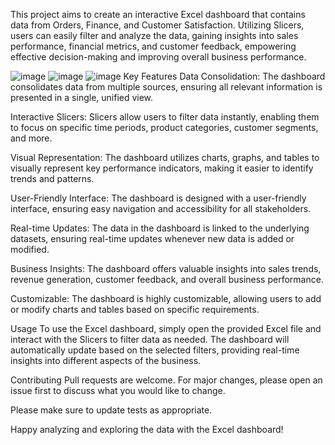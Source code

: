 This project aims to create an interactive Excel dashboard that contains data from Orders, Finance, and Customer Satisfaction. Utilizing Slicers, users can easily filter and analyze the data, gaining insights into sales performance, financial metrics, and customer feedback, empowering effective decision-making and improving overall business performance.

![image](https://github.com/Santhosh-RP/Dashboard-project-1/assets/109569208/39e698bc-00bb-45e6-bbda-7fa87ced7583)
![image](https://github.com/Santhosh-RP/Dashboard-project-1/assets/109569208/c896d866-2f4d-4648-9e46-127062a2fa54)
![image](https://github.com/Santhosh-RP/Dashboard-project-1/assets/109569208/c7374b5b-008c-4404-a2b9-3d9e58e1d870)
Key Features
Data Consolidation: The dashboard consolidates data from multiple sources, ensuring all relevant information is presented in a single, unified view.

Interactive Slicers: Slicers allow users to filter data instantly, enabling them to focus on specific time periods, product categories, customer segments, and more.

Visual Representation: The dashboard utilizes charts, graphs, and tables to visually represent key performance indicators, making it easier to identify trends and patterns.

User-Friendly Interface: The dashboard is designed with a user-friendly interface, ensuring easy navigation and accessibility for all stakeholders.

Real-time Updates: The data in the dashboard is linked to the underlying datasets, ensuring real-time updates whenever new data is added or modified.

Business Insights: The dashboard offers valuable insights into sales trends, revenue generation, customer feedback, and overall business performance.

Customizable: The dashboard is highly customizable, allowing users to add or modify charts and tables based on specific requirements.

Usage
To use the Excel dashboard, simply open the provided Excel file and interact with the Slicers to filter data as needed. The dashboard will automatically update based on the selected filters, providing real-time insights into different aspects of the business.

Contributing
Pull requests are welcome. For major changes, please open an issue first to discuss what you would like to change.

Please make sure to update tests as appropriate.

Happy analyzing and exploring the data with the Excel dashboard!

